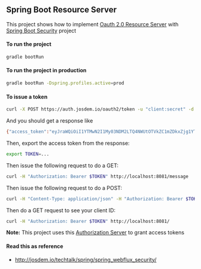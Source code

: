 Spring Boot Resource Server
----------------------------

This project shows how to implement [Oauth 2.0 Resource Server](https://docs.spring.io/spring-security/reference/servlet/oauth2/resource-server/index.html) with [Spring Boot Security](https://docs.spring.io/spring-security/reference/index.html) project

#### To run the project

```bash
gradle bootRun
```

#### To run the project in production

```bash
gradle bootRun -Dspring.profiles.active=prod
```

#### To issue a token
```bash
curl -X POST https://auth.josdem.io/oauth2/token -u "client:secret" -d "grant_type=client_credentials" -d "scope=write"
```

And you should get a response like
```bash
{"access_token":"eyJraWQiOiI1YTMwN2I1My03NDM2LTQ4NWUtOTVkZC1mZDkxZjg1YTZmNDkiLCJhbGciOiJSUzI1NiJ9.eyJzdWIiOiJjbGllbnQiLCJhdWQiOiJjbGllbnQiLCJuYmYiOjE2OTM2MDA1MDUsInNjb3BlIjpbIndyaXRlIl0sImlzcyI6Imh0dHA6Ly9sb2NhbGhvc3Q6OTAwMC8iLCJleHAiOjE2OTM2MDA4MDUsImlhdCI6MTY5MzYwMDUwNX0.UsEfCzgaFaix2vxcw4sqobs2ChkvCI-DP1vP7t9uHQXEEhgyhOm6gWEci6PdZa0yoqUW6Yg25YZ03m5rzcolL6CADWSP2tJ4WvPNU4wvRosNTKU94j3Scbbp1M8SBpFQsOdxApMN7W11EULeafIBad_XiuQvrEJHbxowdyDimVSPZQwlh1mamszuU3hVBnhJF_0YceBDtttSfkIvreqq6d7BuPVCJWOjdHwXTGRpi5V8AUqzoJIiAR8-3Z4SrxKJUah5GOgOm4OqZyTO31paE50wphKPq9VT0_cWRM36B7cve6_hXG5qhEaYLu3G-vzk-mBQgECkk-YqEEy_dCmi5Q","scope":"write","token_type":"Bearer","expires_in":299}
```

Then, export the access token from the response:
```bash
export TOKEN=...
```

Then issue the following request to do a GET:
```bash
curl -H "Authorization: Bearer $TOKEN" http://localhost:8081/message
```

Then issue the following request to do a POST:
```bash
curl -H "Content-Type: application/json" -H "Authorization: Bearer $TOKEN" -d "Hello World" http://localhost:8081/message
```

Then do a GET request to see your client ID:
```bash
curl -H "Authorization: Bearer $TOKEN" http://localhost:8081/
```

**Note:** This project uses this [Authorization Server](https://github.com/josdem/spring-boot-authorization-server) to grant access tokens

#### Read this as reference

* http://josdem.io/techtalk/spring/spring_webflux_security/

